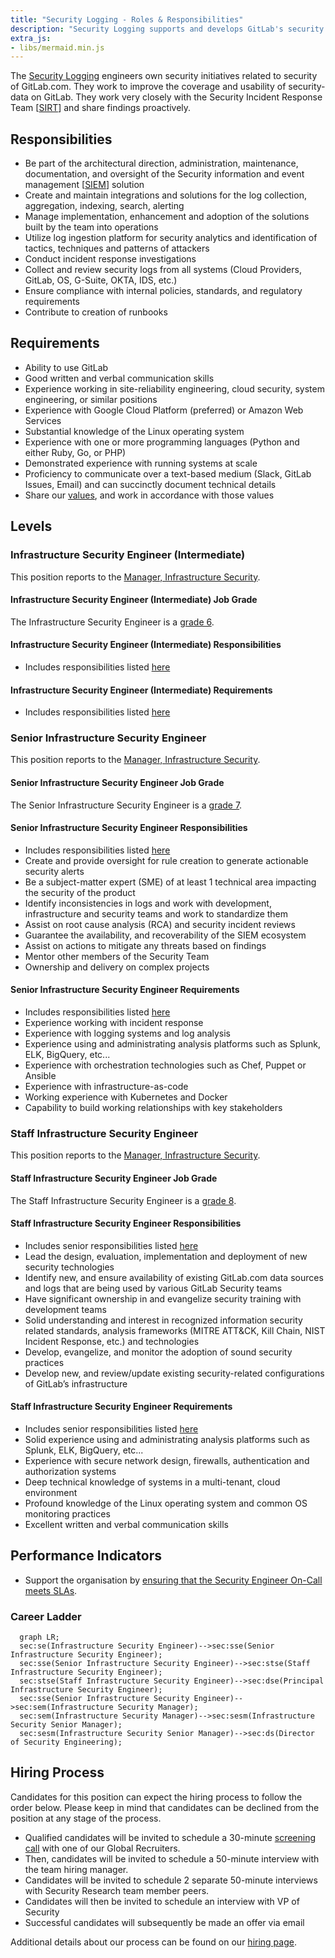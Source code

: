 ```yaml
---
title: "Security Logging - Roles & Responsibilities"
description: "Security Logging supports and develops GitLab's security log ingestion platform."
extra_js:
- libs/mermaid.min.js
---
```


The [Security Logging](https://about.gitlab.com/handbook/security/) engineers own security initiatives related to security of GitLab.com.
They work to improve the coverage and usability of security-data on GitLab.
They work very closely with the Security Incident Response Team [[SIRT](https://about.gitlab.com/handbook/security/security-operations/sirt/)] and share findings proactively.

## Responsibilities

- Be part of the architectural direction, administration, maintenance, documentation, and oversight of the Security information and event management [[SIEM](https://en.wikipedia.org/wiki/Security_information_and_event_management)] solution
- Create and maintain integrations and solutions for the log collection, aggregation, indexing, search, alerting
- Manage implementation, enhancement and adoption of the solutions built by the team into operations
- Utilize log ingestion platform for security analytics and identification of tactics, techniques and patterns of attackers
- Conduct incident response investigations
- Collect and review security logs from all systems (Cloud Providers, GitLab, OS, G-Suite, OKTA, IDS, etc.)
- Ensure compliance with internal policies, standards, and regulatory requirements
- Contribute to creation of runbooks

## Requirements

- Ability to use GitLab
- Good written and verbal communication skills
- Experience working in site-reliability engineering, cloud security, system engineering, or similar positions
- Experience with Google Cloud Platform (preferred) or Amazon Web Services
- Substantial knowledge of the Linux operating system
- Experience with one or more programming languages (Python and either Ruby, Go, or PHP)
- Demonstrated experience with running systems at scale
- Proficiency to communicate over a text-based medium (Slack, GitLab Issues, Email) and can succinctly document technical details
- Share our [values](https://about.gitlab.com/handbook/values/), and work in accordance with those values

## Levels

### Infrastructure Security Engineer (Intermediate)

This position reports to the [Manager, Infrastructure Security](/job-families/security/infrastructure-security/#manager-infrastructure-security).

#### Infrastructure Security Engineer (Intermediate) Job Grade

The Infrastructure Security Engineer is a [grade 6](https://about.gitlab.com/handbook/total-rewards/compensation/compensation-calculator/#gitlab-job-grades).

#### Infrastructure Security Engineer (Intermediate) Responsibilities

- Includes responsibilities listed [here](#responsibilities)

#### Infrastructure Security Engineer (Intermediate) Requirements

- Includes responsibilities listed [here](#requirements)

### Senior Infrastructure Security Engineer

This position reports to the [Manager, Infrastructure Security](/job-families/security/infrastructure-security/#manager-infrastructure-security).

#### Senior Infrastructure Security Engineer Job Grade

The Senior Infrastructure Security Engineer is a [grade 7](https://about.gitlab.com/handbook/total-rewards/compensation/compensation-calculator/#gitlab-job-grades).

#### Senior Infrastructure Security Engineer Responsibilities

- Includes responsibilities listed [here](#requirements)
- Create and provide oversight for rule creation to generate actionable security alerts
- Be a subject-matter expert (SME) of at least 1 technical area impacting the security of the product
- Identify inconsistencies in logs and work with development, infrastructure and security teams and work to standardize them
- Assist on root cause analysis (RCA) and security incident reviews
- Guarantee the availability, and recoverability of the SIEM ecosystem
- Assist on actions to mitigate any threats based on findings
- Mentor other members of the Security Team
- Ownership and delivery on complex projects

#### Senior Infrastructure Security Engineer Requirements

- Includes responsibilities listed [here](#requirements)
- Experience working with incident response
- Experience with logging systems and log analysis
- Experience using and administrating analysis platforms such as Splunk, ELK, BigQuery, etc...
- Experience with orchestration technologies such as Chef, Puppet or Ansible
- Experience with infrastructure-as-code
- Working experience with Kubernetes and Docker
- Capability to build working relationships with key stakeholders

### Staff Infrastructure Security Engineer

This position reports to the [Manager, Infrastructure Security](/job-families/security/infrastructure-security/#manager-infrastructure-security).

#### Staff Infrastructure Security Engineer Job Grade

The Staff Infrastructure Security Engineer is a [grade 8](https://about.gitlab.com/handbook/total-rewards/compensation/compensation-calculator/#gitlab-job-grades).

#### Staff Infrastructure Security Engineer Responsibilities

- Includes senior responsibilities listed [here](#senior-infrastructure-security-engineer-responsibilities)
- Lead the design, evaluation, implementation and deployment of new security technologies
- Identify new, and ensure availability of existing GitLab.com data sources and logs that are being used by various GitLab Security teams
- Have significant ownership in and evangelize security training with development teams
- Solid understanding and interest in recognized information security related standards, analysis frameworks (MITRE ATT&CK, Kill Chain, NIST Incident Response, etc.) and technologies
- Develop, evangelize, and monitor the adoption of sound security practices
- Develop new, and review/update existing security-related configurations of GitLab’s infrastructure

#### Staff Infrastructure Security Engineer Requirements

- Includes senior responsibilities listed [here](#senior-infrastructure-security-engineer-requirements)
- Solid experience using and administrating analysis platforms such as Splunk, ELK, BigQuery, etc...
- Experience with secure network design, firewalls, authentication and authorization systems
- Deep technical knowledge of systems in a multi-tenant, cloud environment
- Profound knowledge of the Linux operating system and common OS monitoring practices
- Excellent written and verbal communication skills

## Performance Indicators

- Support the organisation by [ensuring that the Security Engineer On-Call meets SLAs](https://about.gitlab.com/handbook/security/performance-indicators/#sirt-former-security-operations-page-volume).

### Career Ladder

```mermaid
  graph LR;
  sec:se(Infrastructure Security Engineer)-->sec:sse(Senior Infrastructure Security Engineer);
  sec:sse(Senior Infrastructure Security Engineer)-->sec:stse(Staff Infrastructure Security Engineer);
  sec:stse(Staff Infrastructure Security Engineer)-->sec:dse(Principal Infrastructure Security Engineer);
  sec:sse(Senior Infrastructure Security Engineer)-->sec:sem(Infrastructure Security Manager);
  sec:sem(Infrastructure Security Manager)-->sec:sesm(Infrastructure Security Senior Manager);
  sec:sesm(Infrastructure Security Senior Manager)-->sec:ds(Director of Security Engineering);
```

## Hiring Process

Candidates for this position can expect the hiring process to follow the order below. Please keep in mind that candidates can be declined from the position at any stage of the process.

- Qualified candidates will be invited to schedule a 30-minute [screening call](https://about.gitlab.com/handbook/hiring/interviewing/#screening-call) with one of our Global Recruiters.
- Then, candidates will be invited to schedule a 50-minute interview with the team hiring manager.
- Candidates will be invited to schedule 2 separate 50-minute interviews with Security Research team member peers.
- Candidates will then be invited to schedule an interview with VP of Security
- Successful candidates will subsequently be made an offer via email

Additional details about our process can be found on our [hiring page](https://about.gitlab.com/handbook/hiring/).

